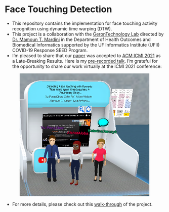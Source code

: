 # Face Touching Detection

- This repository contains the implementation for face touching activity recognition using dynamic time warping (DTW).
- This project is a collaboration with the [GeronTechnology Lab](https://aging-gtlab.sites.medinfo.ufl.edu/) directed by [Dr. Mamoun T. Mardini](https://hobi.med.ufl.edu/profile/mardini-mamoun/) in the Department of Health Outcomes and Biomedical Informatics supported by the UF Informatics Institute (UFII) COVID-19 Response SEED Program.
- I’m pleased to share that our [paper](./face-touching.pdf) was accepted to [ACM ICMI 2021](https://icmi.acm.org/2021/) as a Late-Breaking Results. Here is my [pre-recorded talk](https://www.youtube.com/watch?v=cVyrVo46oEA). I’m grateful for the opportunity to share our work virtually at the ICMI 2021 conference:

<p align="center">
  <img src="https://github.com/ypchen520/face-touching-dtw/blob/main/virtual-icmi.png" />
</p>

- For more details, please check out this [walk-through](https://yupengchen.com/detecting-face-touching-using-dtw-and-machine-learning-methods/) of the project.
